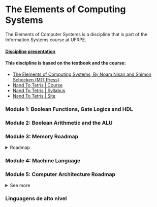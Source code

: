 # The Elements of Computing Systems
The Elements of Computer Systems is a discipline that is part of the Information Systems course at UFRPE.
#### [Discipline presentation](https://docs.google.com/presentation/d/1bL6_fbmJrS6vAhnKO5rTb6ubFUeYspe21E1bq-CPl4M/edit?usp=sharing)

#### This discipline is based on the textbook and the course: 
- [The Elements of Computing Systems, By Noam Nisan and Shimon Schocken (MIT Press)](https://www.amazon.com.br/Elements-Computing-Systems-Building-Principles/dp/0262640686)
- [Nand To Tetris | Course](https://www.coursera.org/learn/build-a-computer)
- [Nand To Tetris | Syllabus](https://drive.google.com/file/d/1EWCOVIcg0-dX0XtL3KwNyra6jzMogXLL/view)
- [Nand To Tetris | Site](https://www.nand2tetris.org/)

<!-- - [HDL API & Gate Design Reference](https://nand2tetris-hdl.github.io/) | very helpful for understand the chips behavior -->

### Module 1: Boolean Functions, Gate Logics and HDL

### Module 2: Boolean Arithmetic and the ALU

### Module 3: Memory Roadmap
<details>
  <summary>Roadmap</summary>

  #### **CONTENT**
  - [X] Sequential Logic
  - [X] Flip Flops
  - [X] Memory Units
  - [X] Random Acces Memory
  - [X] Counters
  
  #### **Project 3 Overview**: a family of sequential chips.
  - [x] Bit (1-bit register)
  - [x] 16-bit register
  - [x] RAM8
  - [x] RAM64
  - [x] RAM4K
  - [x] RAM16K
  - [x] RAM512
  - [x] PC
  
  #### Another memories
  * RAM
  * ROM
  * Cache

  "So, an architect, a computer architect is always faced with a trade off of that we want to put more money into the memory and make it larger and faster. Or, does we want to get a cheaper memory, and maybe put the money more in the processing unit? A usual tradeoff is to have a large, cheap memory, maybe slow also, and a very small, expensive, fast memory." Noam explanation.

  <!-- - Katex - $x = {-b \pm \sqrt{b^2-4ac} \over 2a}$ -->

</details>

### Module 4: Machine Language



### Module 5: Computer Architecture Roadmap

<details>
  <summary>See more</summary>
  
* Unit 5.1: Von Neumann Architecture

* Unit 5.2: The Fetch-Execute Cycle

* Unit 5.3: Central Processing Unit

* Unit 5.4: The Hack Computer

* Unit 5.5: Project 5 Overview
  
- [x] CPU
- [x] Memory
- [x] Connect everything

* Unit 5.6: Perspectives
  
</details>


### Linguagens de alto nível
